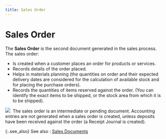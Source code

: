 ```yaml
---
title: Sales Order
---
```


# Sales Order


The **Sales Order** is the second  document generated in the sales process. The sales order:

- Is created  when a customer places an order for products or services.
- Records details  of the order placed.
- Helps in materials  planning (the quantities on order and their expected delivery dates are  considered for the calculation of available stock and for placing the  purchase orders).
- Records the  quantities of items reserved against the order. (You can identify the  exact items to be shipped, or the stock area from which it is to be shipped).



![]({{site.bp_baseurl}}/img/note.gif)  The  sales order is an intermediate or pending document. Accounting entries  are not generated when a sales order is created, unless deposits have  been received against the order (a Receipt Journal is created).


{:.see_also}
See also
: [Sales  Documents]({{site.bp_baseurl}}/docs/sys/sales-documents/sales_documents_businesss_process_in_everest_content.html)
